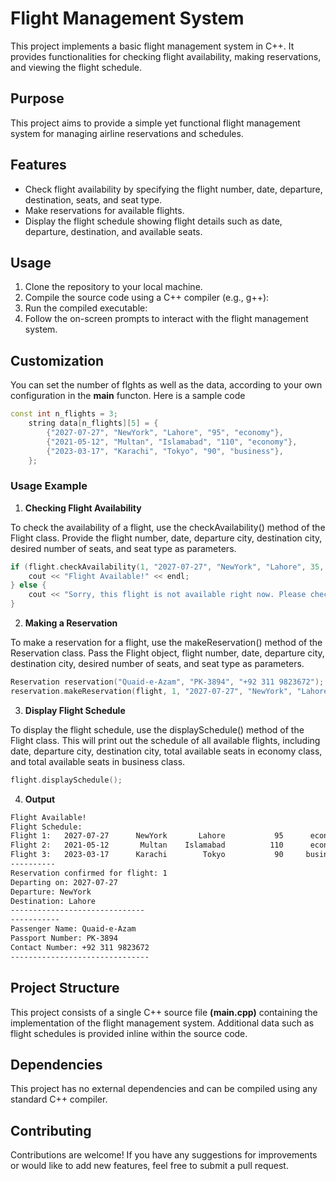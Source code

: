 # Flight Management System

This project implements a basic flight management system in C++. It provides functionalities for checking flight availability, making reservations, and viewing the flight schedule.

## Purpose

This project aims to provide a simple yet functional flight management system for managing airline reservations and schedules.

## Features

- Check flight availability by specifying the flight number, date, departure, destination, seats, and seat type.
- Make reservations for available flights.
- Display the flight schedule showing flight details such as date, departure, destination, and available seats.

## Usage

1. Clone the repository to your local machine.
2. Compile the source code using a C++ compiler (e.g., g++):
3. Run the compiled executable:
4. Follow the on-screen prompts to interact with the flight management system.

## Customization

You can set the number of flghts as well as the data, according to your own configuration in the **main** functon. Here is a sample code

```CPP
const int n_flights = 3;
    string data[n_flights][5] = {
        {"2027-07-27", "NewYork", "Lahore", "95", "economy"},
        {"2021-05-12", "Multan", "Islamabad", "110", "economy"},
        {"2023-03-17", "Karachi", "Tokyo", "90", "business"},
    };
```

### Usage Example

1. **Checking Flight Availability**

To check the availability of a flight, use the checkAvailability() method of the Flight class. Provide the flight number, date, departure city, destination city, desired number of seats, and seat type as parameters.

```CPP
if (flight.checkAvailability(1, "2027-07-27", "NewYork", "Lahore", 35, "economy")) {
    cout << "Flight Available!" << endl;
} else {
    cout << "Sorry, this flight is not available right now. Please check other available flights." << endl;
}
```

2. **Making a Reservation**

To make a reservation for a flight, use the makeReservation() method of the Reservation class. Pass the Flight object, flight number, date, departure city, destination city, desired number of seats, and seat type as parameters.
```CPP
Reservation reservation("Quaid-e-Azam", "PK-3894", "+92 311 9823672");
reservation.makeReservation(flight, 1, "2027-07-27", "NewYork", "Lahore", 35, "economy");
```
3. **Display Flight Schedule**

To display the flight schedule, use the displaySchedule() method of the Flight class. This will print out the schedule of all available flights, including date, departure city, destination city, total available seats in economy class, and total available seats in business class.
```CPP
flight.displaySchedule();
```
4. **Output**
```Bash
Flight Available!
Flight Schedule:
Flight 1:   2027-07-27      NewYork       Lahore           95      economy 
Flight 2:   2021-05-12       Multan    Islamabad          110      economy 
Flight 3:   2023-03-17      Karachi        Tokyo           90     business 
----------
Reservation confirmed for flight: 1
Departing on: 2027-07-27
Departure: NewYork
Destination: Lahore
------------------------------
-----------
Passenger Name: Quaid-e-Azam
Passport Number: PK-3894
Contact Number: +92 311 9823672
-------------------------------
```
## Project Structure

This project consists of a single C++ source file **(main.cpp)** containing the implementation of the flight management system. Additional data such as flight schedules is provided inline within the source code.

## Dependencies

This project has no external dependencies and can be compiled using any standard C++ compiler.

## Contributing

Contributions are welcome! If you have any suggestions for improvements or would like to add new features, feel free to submit a pull request.
